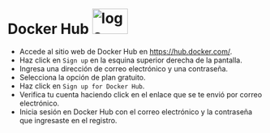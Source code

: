 # Docker Hub      <img src="https://i.ibb.co/GPQf1cS/Docker-logo-PNG2.png" alt="logo Docker" width="70" height="50">
 

- Accede al sitio web de Docker Hub en https://hub.docker.com/.
- Haz click en `Sign up` en la esquina superior derecha de la pantalla.
- Ingresa una dirección de correo electrónico y una contraseña.
- Selecciona la opción de plan gratuito.
- Haz click en `Sign up for Docker Hub`.
- Verifica tu cuenta haciendo click en el enlace que se te envió por correo electrónico.
- Inicia sesión en Docker Hub con el correo electrónico y la contraseña que ingresaste en el registro.
